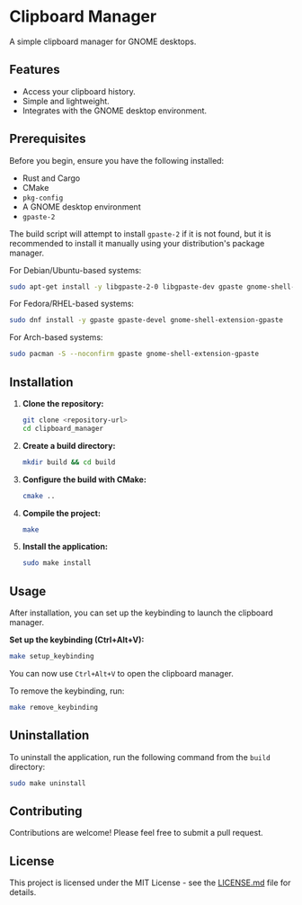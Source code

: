 # Clipboard Manager

A simple clipboard manager for GNOME desktops.

## Features

*   Access your clipboard history.
*   Simple and lightweight.
*   Integrates with the GNOME desktop environment.

## Prerequisites

Before you begin, ensure you have the following installed:

*   Rust and Cargo
*   CMake
*   `pkg-config`
*   A GNOME desktop environment
*   `gpaste-2`

The build script will attempt to install `gpaste-2` if it is not found, but it is recommended to install it manually using your distribution's package manager.

For Debian/Ubuntu-based systems:
```bash
sudo apt-get install -y libgpaste-2-0 libgpaste-dev gpaste gnome-shell-extensions-gpaste
```

For Fedora/RHEL-based systems:
```bash
sudo dnf install -y gpaste gpaste-devel gnome-shell-extension-gpaste
```

For Arch-based systems:
```bash
sudo pacman -S --noconfirm gpaste gnome-shell-extension-gpaste
```

## Installation

1.  **Clone the repository:**
    ```bash
    git clone <repository-url>
    cd clipboard_manager
    ```

2.  **Create a build directory:**
    ```bash
    mkdir build && cd build
    ```

3.  **Configure the build with CMake:**
    ```bash
    cmake ..
    ```

4.  **Compile the project:**
    ```bash
    make
    ```

5.  **Install the application:**
    ```bash
    sudo make install
    ```

## Usage

After installation, you can set up the keybinding to launch the clipboard manager.

**Set up the keybinding (Ctrl+Alt+V):**
```bash
make setup_keybinding
```

You can now use `Ctrl+Alt+V` to open the clipboard manager.

To remove the keybinding, run:
```bash
make remove_keybinding
```

## Uninstallation

To uninstall the application, run the following command from the `build` directory:

```bash
sudo make uninstall
```

## Contributing

Contributions are welcome! Please feel free to submit a pull request.

## License

This project is licensed under the MIT License - see the [LICENSE.md](LICENSE.md) file for details.
